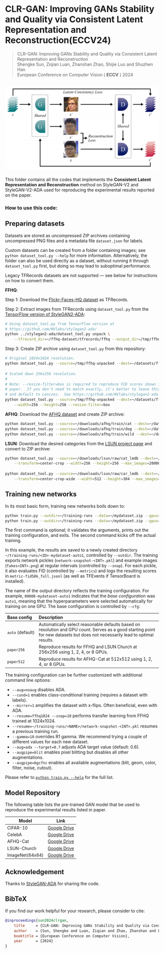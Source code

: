 # CLR-GAN: Improving GANs Stability and Quality via Consistent Latent Representation and Reconstruction(ECCV24)

> CLR-GAN: Improving GANs Stability and Quality via Consistent Latent Representation and
> Reconstruction  <br>
> Shengke Sun, Ziqian Luan, Zhanshan Zhao, Shijie Luo and Shuzhen Han <br>
> European Conference on Computer Vision ( **ECCV** ) 2024

## ![sketchmap](/figs/sketchmap.png)

This folder contains all the codes that implements the **Consistent Latent Representation and Reconstruction** method on StyleGAN-V2 and StyleGAN-V2-ADA used for reproducing the experimental results reported on the paper.

### How to use this code:

## Preparing datasets

Datasets are stored as uncompressed ZIP archives containing uncompressed PNG files and a metadata file `dataset.json` for labels.

Custom datasets can be created from a folder containing images; see `python dataset_tool.py --help` for more information. Alternatively, the folder can also be used directly as a dataset, without running it through `dataset_tool.py` first, but doing so may lead to suboptimal performance.

Legacy TFRecords datasets are not supported &mdash; see below for instructions on how to convert them.

**FFHQ**:

Step 1: Download the [Flickr-Faces-HQ dataset](https://github.com/NVlabs/ffhq-dataset) as TFRecords.

Step 2: Extract images from TFRecords using `dataset_tool.py` from the [TensorFlow version of StyleGAN2-ADA](https://github.com/NVlabs/stylegan2-ada/):

```.bash
# Using dataset_tool.py from TensorFlow version at
# https://github.com/NVlabs/stylegan2-ada/
python ../stylegan2-ada/dataset_tool.py unpack \
    --tfrecord_dir=~/ffhq-dataset/tfrecords/ffhq --output_dir=/tmp/ffhq-unpacked
```

Step 3: Create ZIP archive using `dataset_tool.py` from this repository:

```.bash
# Original 1024x1024 resolution.
python dataset_tool.py --source=/tmp/ffhq-unpacked --dest=~/datasets/ffhq.zip

# Scaled down 256x256 resolution.
#
# Note: --resize-filter=box is required to reproduce FID scores shown in the
# paper.  If you don't need to match exactly, it's better to leave this out
# and default to Lanczos.  See https://github.com/NVlabs/stylegan2-ada-pytorch/issues/283#issuecomment-1731217782
python dataset_tool.py --source=/tmp/ffhq-unpacked --dest=~/datasets/ffhq256x256.zip \
    --width=256 --height=256 --resize-filter=box
```

**AFHQ**: Download the [AFHQ dataset](https://github.com/clovaai/stargan-v2/blob/master/README.md#animal-faces-hq-dataset-afhq) and create ZIP archive:

```.bash
python dataset_tool.py --source=~/downloads/afhq/train/cat --dest=~/datasets/afhqcat.zip
python dataset_tool.py --source=~/downloads/afhq/train/dog --dest=~/datasets/afhqdog.zip
python dataset_tool.py --source=~/downloads/afhq/train/wild --dest=~/datasets/afhqwild.zip
```

**LSUN**: Download the desired categories from the [LSUN project page](https://www.yf.io/p/lsun/) and convert to ZIP archive:

```.bash
python dataset_tool.py --source=~/downloads/lsun/raw/cat_lmdb --dest=~/datasets/lsuncat200k.zip \
    --transform=center-crop --width=256 --height=256 --max_images=200000

python dataset_tool.py --source=~/downloads/lsun/raw/car_lmdb --dest=~/datasets/lsuncar200k.zip \
    --transform=center-crop-wide --width=512 --height=384 --max_images=200000
```

## Training new networks

In its most basic form, training new networks boils down to:

```.bash
python train.py --outdir=~/training-runs --data=~/mydataset.zip --gpus=1 --dry-run
python train.py --outdir=~/training-runs --data=~/mydataset.zip --gpus=1
```

The first command is optional; it validates the arguments, prints out the training configuration, and exits. The second command kicks off the actual training.

In this example, the results are saved to a newly created directory `~/training-runs/<ID>-mydataset-auto1`, controlled by `--outdir`. The training exports network pickles (`network-snapshot-<INT>.pkl`) and example images (`fakes<INT>.png`) at regular intervals (controlled by `--snap`). For each pickle, it also evaluates FID (controlled by `--metrics`) and logs the resulting scores in `metric-fid50k_full.jsonl` (as well as TFEvents if TensorBoard is installed).

The name of the output directory reflects the training configuration. For example, `00000-mydataset-auto1` indicates that the *base configuration* was `auto1`, meaning that the hyperparameters were selected automatically for training on one GPU. The base configuration is controlled by `--cfg`:

| Base config             | Description                                                                                                                                                                    |
| :---------------------- | :----------------------------------------------------------------------------------------------------------------------------------------------------------------------------- |
| `auto`&nbsp;(default) | Automatically select reasonable defaults based on resolution and GPU count. Serves as a good starting point for new datasets but does not necessarily lead to optimal results. |
| `paper256`            | Reproduce results for FFHQ and LSUN Church at 256x256 using 1, 2, 4, or 8 GPUs.                                                                                                |
| `paper512`            | Reproduce results for AFHQ-Cat at 512x512 using 1, 2, 4, or 8 GPUs.                                                                                                            |

The training configuration can be further customized with additional command line options:

* `--aug=noaug` disables ADA.
* `--cond=1` enables class-conditional training (requires a dataset with labels).
* `--mirror=1` amplifies the dataset with x-flips. Often beneficial, even with ADA.
* `--resume=ffhq1024 --snap=10` performs transfer learning from FFHQ trained at 1024x1024.
* `--resume=~/training-runs/<NAME>/network-snapshot-<INT>.pkl` resumes a previous training run.
* `--gamma=10` overrides R1 gamma. We recommend trying a couple of different values for each new dataset.
* `--aug=ada --target=0.7` adjusts ADA target value (default: 0.6).
* `--augpipe=blit` enables pixel blitting but disables all other augmentations.
* `--augpipe=bgcfnc` enables all available augmentations (blit, geom, color, filter, noise, cutout).

Please refer to [`python train.py --help`](./docs/train-help.txt) for the full list.

## Model Repository

The following table lists the pre-trained GAN model that be used to reproduce the experimental results listed in paper.

| Model           | Link                                                         |
| --------------- | ------------------------------------------------------------ |
| CIFAR-10        | [Google Drive](https://drive.google.com/drive/folders/1oWX_c6OyRA7WPPxCP1s9I_5AGlw9-SMy?usp=drive_link) |
| CelebA          | [Google Drive](https://drive.google.com/drive/folders/1oWX_c6OyRA7WPPxCP1s9I_5AGlw9-SMy?usp=drive_link) |
| AFHQ-Cat        | [Google Drive](https://drive.google.com/drive/folders/1oWX_c6OyRA7WPPxCP1s9I_5AGlw9-SMy?usp=drive_link) |
| LSUN-Church     | [Google Drive](https://drive.google.com/drive/folders/1oWX_c6OyRA7WPPxCP1s9I_5AGlw9-SMy?usp=drive_link) |
| ImageNet(64x64) | [Google Drive](https://drive.google.com/drive/folders/1oWX_c6OyRA7WPPxCP1s9I_5AGlw9-SMy?usp=drive_link) |



## Acknowledgement
Thanks to [StyleGAN-ADA](https://github.com/NVlabs/stylegan2-ada-pytorch) for sharing the code.

## BibTeX

If you find our work helpful for your research, please consider to cite:

```bibtex
@inproceedings{sun2024clrgan,
    title     = {CLR-GAN: Improving GANs Stability and Quality via Consistent Latent Representation and Reconstruction},
    author    = {Sun, Shengke and Luan, Ziqian and Zhao, Zhanshan and Luo, Shijie and Han, Shuzhen},
    booktitle = {European Conference on Computer Vision},
    year      = {2024}
}
```
